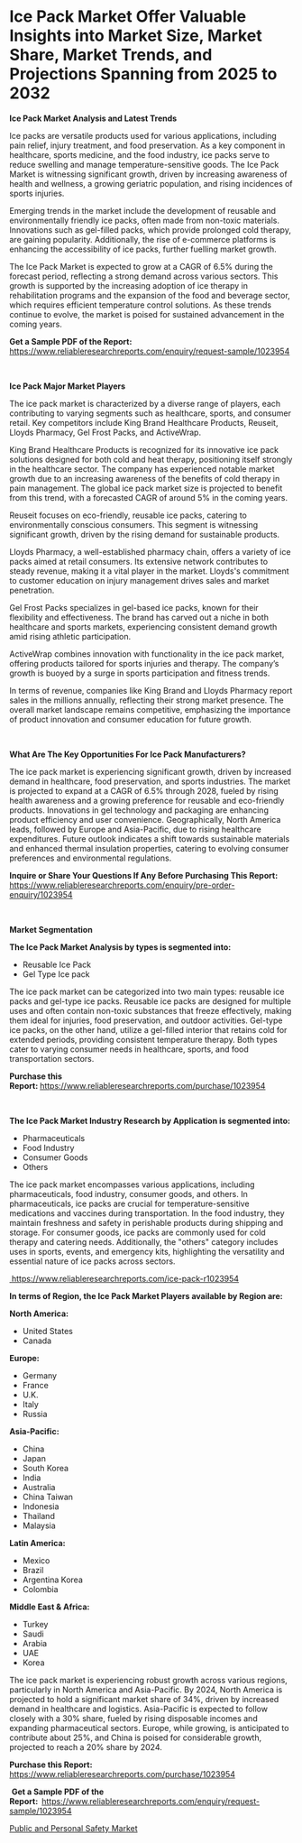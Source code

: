 <p><h1>Ice Pack Market Offer Valuable Insights into Market Size, Market Share, Market Trends, and Projections Spanning from 2025 to 2032</h1></p><p><strong>Ice Pack Market Analysis and Latest Trends</strong></p>
<p><p>Ice packs are versatile products used for various applications, including pain relief, injury treatment, and food preservation. As a key component in healthcare, sports medicine, and the food industry, ice packs serve to reduce swelling and manage temperature-sensitive goods. The Ice Pack Market is witnessing significant growth, driven by increasing awareness of health and wellness, a growing geriatric population, and rising incidences of sports injuries.</p><p>Emerging trends in the market include the development of reusable and environmentally friendly ice packs, often made from non-toxic materials. Innovations such as gel-filled packs, which provide prolonged cold therapy, are gaining popularity. Additionally, the rise of e-commerce platforms is enhancing the accessibility of ice packs, further fuelling market growth. </p><p>The Ice Pack Market is expected to grow at a CAGR of 6.5% during the forecast period, reflecting a strong demand across various sectors. This growth is supported by the increasing adoption of ice therapy in rehabilitation programs and the expansion of the food and beverage sector, which requires efficient temperature control solutions. As these trends continue to evolve, the market is poised for sustained advancement in the coming years.</p></p>
<p><strong>Get a Sample PDF of the Report:&nbsp;</strong> <a href="https://www.reliableresearchreports.com/enquiry/request-sample/1023954?utm_campaign=2641&utm_medium=2&utm_source=Github&utm_content=ia&utm_term=06032025&utm_id=ice-pack">https://www.reliableresearchreports.com/enquiry/request-sample/1023954</a></p>
<p>&nbsp;</p>
<p><strong>Ice Pack Major Market Players</strong></p>
<p><p>The ice pack market is characterized by a diverse range of players, each contributing to varying segments such as healthcare, sports, and consumer retail. Key competitors include King Brand Healthcare Products, Reuseit, Lloyds Pharmacy, Gel Frost Packs, and ActiveWrap.</p><p>King Brand Healthcare Products is recognized for its innovative ice pack solutions designed for both cold and heat therapy, positioning itself strongly in the healthcare sector. The company has experienced notable market growth due to an increasing awareness of the benefits of cold therapy in pain management. The global ice pack market size is projected to benefit from this trend, with a forecasted CAGR of around 5% in the coming years.</p><p>Reuseit focuses on eco-friendly, reusable ice packs, catering to environmentally conscious consumers. This segment is witnessing significant growth, driven by the rising demand for sustainable products.</p><p>Lloyds Pharmacy, a well-established pharmacy chain, offers a variety of ice packs aimed at retail consumers. Its extensive network contributes to steady revenue, making it a vital player in the market. Lloyds's commitment to customer education on injury management drives sales and market penetration.</p><p>Gel Frost Packs specializes in gel-based ice packs, known for their flexibility and effectiveness. The brand has carved out a niche in both healthcare and sports markets, experiencing consistent demand growth amid rising athletic participation.</p><p>ActiveWrap combines innovation with functionality in the ice pack market, offering products tailored for sports injuries and therapy. The company’s growth is buoyed by a surge in sports participation and fitness trends.</p><p>In terms of revenue, companies like King Brand and Lloyds Pharmacy report sales in the millions annually, reflecting their strong market presence. The overall market landscape remains competitive, emphasizing the importance of product innovation and consumer education for future growth.</p></p>
<p>&nbsp;</p>
<p><strong>What Are The Key Opportunities For Ice Pack Manufacturers?</strong></p>
<p><p>The ice pack market is experiencing significant growth, driven by increased demand in healthcare, food preservation, and sports industries. The market is projected to expand at a CAGR of 6.5% through 2028, fueled by rising health awareness and a growing preference for reusable and eco-friendly products. Innovations in gel technology and packaging are enhancing product efficiency and user convenience. Geographically, North America leads, followed by Europe and Asia-Pacific, due to rising healthcare expenditures. Future outlook indicates a shift towards sustainable materials and enhanced thermal insulation properties, catering to evolving consumer preferences and environmental regulations.</p></p>
<p><strong>Inquire or Share Your Questions If Any Before Purchasing This Report:</strong> <a href="https://www.reliableresearchreports.com/enquiry/pre-order-enquiry/1023954?utm_campaign=2641&utm_medium=2&utm_source=Github&utm_content=ia&utm_term=06032025&utm_id=ice-pack">https://www.reliableresearchreports.com/enquiry/pre-order-enquiry/1023954</a></p>
<p>&nbsp;</p>
<p><strong>Market Segmentation</strong></p>
<p><strong>The Ice Pack Market Analysis by types is segmented into:</strong></p>
<p><ul><li>Reusable Ice Pack</li><li>Gel Type Ice pack</li></ul></p>
<p><p>The ice pack market can be categorized into two main types: reusable ice packs and gel-type ice packs. Reusable ice packs are designed for multiple uses and often contain non-toxic substances that freeze effectively, making them ideal for injuries, food preservation, and outdoor activities. Gel-type ice packs, on the other hand, utilize a gel-filled interior that retains cold for extended periods, providing consistent temperature therapy. Both types cater to varying consumer needs in healthcare, sports, and food transportation sectors.</p></p>
<p><strong>Purchase this Report:&nbsp;</strong><a href="https://www.reliableresearchreports.com/purchase/1023954?utm_campaign=2641&utm_medium=2&utm_source=Github&utm_content=ia&utm_term=06032025&utm_id=ice-pack">https://www.reliableresearchreports.com/purchase/1023954</a></p>
<p>&nbsp;</p>
<p><strong>The Ice Pack Market Industry Research by Application is segmented into:</strong></p>
<p><ul><li>Pharmaceuticals</li><li>Food Industry</li><li>Consumer Goods</li><li>Others</li></ul></p>
<p><p>The ice pack market encompasses various applications, including pharmaceuticals, food industry, consumer goods, and others. In pharmaceuticals, ice packs are crucial for temperature-sensitive medications and vaccines during transportation. In the food industry, they maintain freshness and safety in perishable products during shipping and storage. For consumer goods, ice packs are commonly used for cold therapy and catering needs. Additionally, the "others" category includes uses in sports, events, and emergency kits, highlighting the versatility and essential nature of ice packs across sectors.</p></p>
<p><a href="https://www.reliableresearchreports.com/ice-pack-r1023954?utm_campaign=2641&utm_medium=2&utm_source=Github&utm_content=ia&utm_term=06032025&utm_id=ice-pack">&nbsp;https://www.reliableresearchreports.com/ice-pack-r1023954</a></p>
<p><strong>In terms of Region, the Ice Pack Market Players available by Region are:</strong></p>
<p>
    <p> <strong> North America: </strong>
        <ul>
            <li>United States</li>
            <li>Canada</li>
        </ul>
        </p> 
    <p> <strong> Europe: </strong>
        <ul>
            <li>Germany</li>
            <li>France</li>
            <li>U.K.</li>
            <li>Italy</li>
            <li>Russia</li>
        </ul>
        </p> 
    <p> <strong> Asia-Pacific: </strong>
        <ul>
            <li>China</li>
            <li>Japan</li>
            <li>South Korea</li>
            <li>India</li>
            <li>Australia</li>
            <li>China Taiwan</li>
            <li>Indonesia</li>
            <li>Thailand</li>
            <li>Malaysia</li>
        </ul>
        </p> 
    <p> <strong> Latin America: </strong>
        <ul>
            <li>Mexico</li>
            <li>Brazil</li>
            <li>Argentina Korea</li>
            <li>Colombia</li>
        </ul>
        </p> 
    <p> <strong> Middle East & Africa: </strong>
        <ul>
            <li>Turkey</li>
            <li>Saudi</li>
            <li>Arabia</li>
            <li>UAE</li>
            <li>Korea</li>
        </ul>
    </p>
    </p>
<p><p>The ice pack market is experiencing robust growth across various regions, particularly in North America and Asia-Pacific. By 2024, North America is projected to hold a significant market share of 34%, driven by increased demand in healthcare and logistics. Asia-Pacific is expected to follow closely with a 30% share, fueled by rising disposable incomes and expanding pharmaceutical sectors. Europe, while growing, is anticipated to contribute about 25%, and China is poised for considerable growth, projected to reach a 20% share by 2024.</p></p>
<p><strong>Purchase this Report: </strong><a href="https://www.reliableresearchreports.com/purchase/1023954?utm_campaign=2641&utm_medium=2&utm_source=Github&utm_content=ia&utm_term=06032025&utm_id=ice-pack">https://www.reliableresearchreports.com/purchase/1023954</a></p>
<p>&nbsp;<strong>Get a Sample PDF of the Report:&nbsp;&nbsp;</strong><a href="https://www.reliableresearchreports.com/enquiry/request-sample/1023954?utm_campaign=2641&utm_medium=2&utm_source=Github&utm_content=ia&utm_term=06032025&utm_id=ice-pack">https://www.reliableresearchreports.com/enquiry/request-sample/1023954</a></p>
<p><strong></strong></p>
<p><p><a href="https://github.com/lisaeichler20775/Market-Research-Report-List-1/blob/main/public-and-personal-safety-market.md?utm_campaign=2641&utm_medium=2&utm_source=Github&utm_content=ia&utm_term=06032025&utm_id=ice-pack">Public and Personal Safety Market</a></p></p>